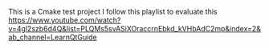 This is a Cmake test project 
I follow this playlist to evaluate this 
https://www.youtube.com/watch?v=4gl2szb6d4Q&list=PLQMs5svASiXOraccrnEbkd_kVHbAdC2mp&index=2&ab_channel=LearnQtGuide
